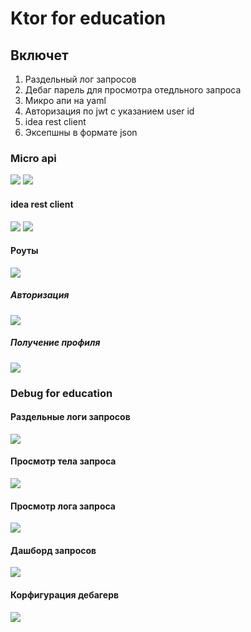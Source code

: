# Ktor for education

## Включет

1. Раздельный лог запросов
2. Дебаг парель для просмотра отедльного запроса
3. Микро апи на yaml
4. Авторизация по jwt с указанием user id
5. idea rest client
6. Эксепшны в формате json

### Micro api

![](./doc/images/api1.png)
![](./doc/images/api2.png)

#### idea rest client
![](./doc/images/rest_api.png)
![](./doc/images/rest_api2.png)
#### Роуты
![](./doc/images/api5.png)
##### Авторизация
![](./doc/images/api3.png)
##### Получение профиля
![](./doc/images/api4.png)

### Debug for education
#### Раздельные логи запросов
![](./doc/images/debug1.png)

#### Просмотр тела запроса
![](./doc/images/debug3.png)

#### Просмотр лога запроса
![](./doc/images/debug4.png)

#### Дашборд запросов
![](./doc/images/debug2.png)

#### Корфигурация дебагерв
![](./doc/images/debug5.png)